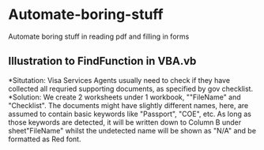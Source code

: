 # Automate-boring-stuff
Automate boring stuff in reading pdf and filling in forms
## Illustration to FindFunction in VBA.vb
*Situtation: Visa Services Agents usually need to check if they have collected all requried supporting documents, as specified by
gov checklist.
*Solution: We create 2 worksheets under 1 workbook, ""FileName" and "Checklist". The documents might have slightly different names,
here, are assumed to contain basic keywords like "Passport", "COE", etc. As long as those keywords are detected, it will be written down
to Column B under sheet"FileName" whilst the undetected name will be shown as "N/A" and be formatted as Red font.
